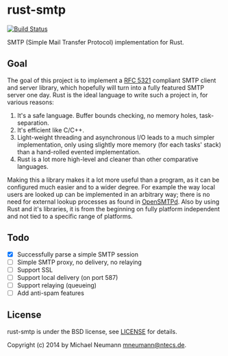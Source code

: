rust-smtp
=========

[![Build Status](https://travis-ci.org/synlestidae/rust-smtp.svg?branch=master)](https://travis-ci.org/synlestidae/rust-smtp)

SMTP (Simple Mail Transfer Protocol) implementation for Rust.

## Goal

The goal of this project is to implement a [RFC 5321][RFC5321] compliant SMTP client and server library, which hopefully
will turn into a fully featured SMTP server one day. Rust is the ideal language to write such a project in, for various
reasons:

1. It's a safe language. Buffer bounds checking, no memory holes, task-separation.
2. It's efficient like C/C++.
3. Light-weight threading and asynchronous I/O leads to a much simpler implementation, only using
   slightly more memory (for each tasks' stack) than a hand-rolled evented implementation.
4. Rust is a lot more high-level and cleaner than other comparative languages.

Making this a library makes it a lot more useful than a program, as it can be configured much easier and to a wider
degree. For example the way local users are looked up can be implemented in an arbitrary way; there is no need for
external lookup processes as found in [OpenSMTPd][opensmtpd]. Also by using Rust and it's libraries, it is from the
beginning on fully platform independent and not tied to a specific range of platforms.

## Todo

- [x] Successfully parse a simple SMTP session
- [ ] Simple SMTP proxy, no delivery, no relaying
- [ ] Support SSL
- [ ] Support local delivery (on port 587)
- [ ] Support relaying (queueing)
- [ ] Add anti-spam features

[RFC5321]: http://tools.ietf.org/html/rfc5321
[opensmtpd]: http://www.opensmtpd.org/

## License
 
rust-smtp is under the BSD license, see [LICENSE][license] for details.

[license]: LICENSE

Copyright (c) 2014 by Michael Neumann <mneumann@ntecs.de>.
